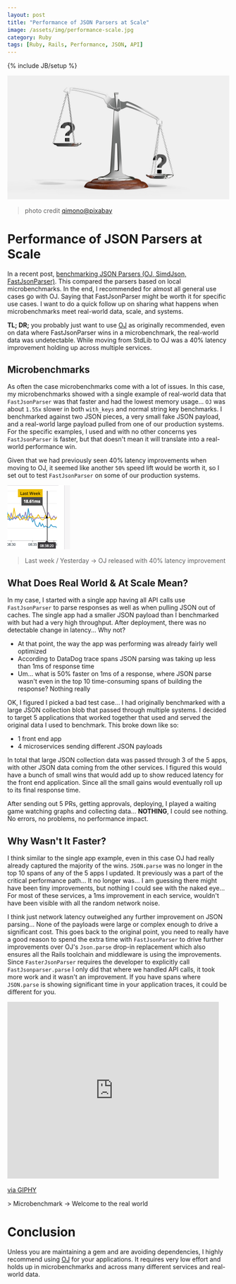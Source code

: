 ```yaml
---
layout: post
title: "Performance of JSON Parsers at Scale"
image: /assets/img/performance-scale.jpg
category: Ruby
tags: [Ruby, Rails, Performance, JSON, API]
---
```


{% include JB/setup %}

![performance](/assets/img/performance-scale.jpg)

> photo credit [qimono@pixabay](https://pixabay.com/photos/scale-question-importance-balance-2635397/)

# Performance of JSON Parsers at Scale

In a recent post, [benchmarking JSON Parsers (OJ, SimdJson, FastJsonParser)](https://www.mayerdan.com/ruby/2020/11/15/benchmarking-JSON-parser). This compared the parsers based on local microbenchmarks. In the end, I recommended for almost all general use cases go with OJ. Saying that FastJsonParser might be worth it for specific use cases. I want to do a quick follow up on sharing what happens when microbenchmarks meet real-world data, scale, and systems.

__TL; DR;__ you probably just want to use [OJ](https://github.com/ohler55/oj) as originally recommended, even on data where FastJsonParser wins in a microbenchmark, the real-world data was undetectable. While moving from StdLib to OJ was a 40% latency improvement holding up across multiple services.

## Microbenchmarks 

As often the case microbenchmarks come with a lot of issues. In this case, my microbenchmarks showed with a single example of real-world data that `FastJsonParser` was that faster and had the lowest memory usage... `OJ` was about `1.55x` slower in both `with_keys` and normal string key benchmarks. I benchmarked against two JSON pieces, a very small fake JSON payload, and a real-world large payload pulled from one of our production systems. For the specific examples, I used and with no other concerns yes `FastJsonParser` is faster, but that doesn't mean it will translate into a real-world performance win.

Given that we had previously seen 40% latency improvements when moving to OJ, it seemed like another `50%` speed lift would be worth it, so I set out to test `FastJsonParser` on some of our production systems.

![40 percent improvement graph](/assets/img/40_perc_latency.png)
> Last week / Yesterday -> OJ released with 40% latency improvement

## What Does Real World & At Scale Mean?

In my case, I started with a single app having all API calls use `FastJsonParser` to parse responses as well as when pulling JSON out of caches. The single app had a smaller JSON payload than I benchmarked with but had a very high throughput. After deployment, there was no detectable change in latency... Why not?

* At that point, the way the app was performing was already fairly well optimized
* According to DataDog trace spans JSON parsing was taking up less than 1ms of response time
* Um... what is 50% faster on 1ms of a response, where JSON parse wasn't even in the top 10 time-consuming spans of building the response? Nothing really

OK, I figured I picked a bad test case... I had originally benchmarked with a large JSON collection blob that passed through multiple systems. I decided to target 5 applications that worked together that used and served the original data I used to benchmark. This broke down like so:

* 1 front end app
* 4 microservices sending different JSON payloads

In total that large JSON collection data was passed through 3 of the 5 apps, with other JSON data coming from the other services. I figured this would have a bunch of small wins that would add up to show reduced latency for the front end application. Since all the small gains would eventually roll up to its final response time.

After sending out 5 PRs, getting approvals, deploying, I played a waiting game watching graphs and collecting data... __NOTHING__, I could see nothing. No errors, no problems, no performance impact.

## Why Wasn't It Faster?

I think similar to the single app example, even in this case OJ had really already captured the majority of the wins. `JSON.parse` was no longer in the top 10 spans of any of the 5 apps I updated. It previously was a part of the critical performance path... It no longer was... I am guessing there might have been tiny improvements, but nothing I could see with the naked eye... For most of these services, a 1ms improvement in each service, wouldn't have been visible with all the random network noise.

I think just network latency outweighed any further improvement on JSON parsing... None of the payloads were large or complex enough to drive a significant cost. This goes back to the original point, you need to really have a good reason to spend the extra time with `FastJsonParser` to drive further improvements over OJ's `Json.parse` drop-in replacement which also ensures all the Rails toolchain and middleware is using the improvements. Since `FasterJsonParser` requires the developer to explicitly call `FastJsonparser.parse` I only did that where we handled API calls, it took more work and it wasn't an improvement. If you have spans where `JSON.parse` is showing significant time in your application traces, it could be different for you.

<iframe src="https://giphy.com/embed/SwmYRaqcowXczDPAxP" width="480" height="400" frameBorder="0" class="giphy-embed" allowFullScreen></iframe><p><a href="https://giphy.com/gifs/Friends-SwmYRaqcowXczDPAxP">via GIPHY</a></p>
> Microbenchmark -> Welcome to the real world


# Conclusion

Unless you are maintaining a gem and are avoiding dependencies, I highly recommend using [OJ](https://github.com/ohler55/oj) for your applications. It requires very low effort and holds up in microbenchmarks and across many different services and real-world data.
